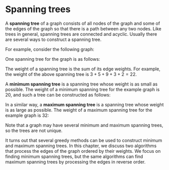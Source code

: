 # Spanning trees

A **spanning tree** of a graph consists of
all nodes of the graph and some of the
edges of the graph so that there is a path
between any two nodes.
Like trees in general, spanning trees are
connected and acyclic.
Usually there are several ways to construct a spanning tree.

For example, consider the following graph:

<script type="text/tikz">
\begin{tikzpicture}[scale=0.9]
\node[draw, circle] (1) at (1.5,2) {1};
\node[draw, circle] (2) at (3,3) {2};
\node[draw, circle] (3) at (5,3) {3};
\node[draw, circle] (4) at (6.5,2) {4};
\node[draw, circle] (5) at (3,1) {5};
\node[draw, circle] (6) at (5,1) {6};
\path[draw,thick,-] (1) -- node[font=\small,label=above:3] {} (2);
\path[draw,thick,-] (2) -- node[font=\small,label=above:5] {} (3);
\path[draw,thick,-] (3) -- node[font=\small,label=above:9] {} (4);
\path[draw,thick,-] (1) -- node[font=\small,label=below:5] {} (5);
\path[draw,thick,-] (5) -- node[font=\small,label=below:2] {} (6);
\path[draw,thick,-] (6) -- node[font=\small,label=below:7] {} (4);
\path[draw,thick,-] (2) -- node[font=\small,label=left:6] {} (5);
\path[draw,thick,-] (3) -- node[font=\small,label=left:3] {} (6);
\end{tikzpicture}
</script>

One spanning tree for the graph is as follows:

<script type="text/tikz">
\begin{tikzpicture}[scale=0.9]
\node[draw, circle] (1) at (1.5,2) {1};
\node[draw, circle] (2) at (3,3) {2};
\node[draw, circle] (3) at (5,3) {3};
\node[draw, circle] (4) at (6.5,2) {4};
\node[draw, circle] (5) at (3,1) {5};
\node[draw, circle] (6) at (5,1) {6};
\path[draw,thick,-] (1) -- node[font=\small,label=above:3] {} (2);
\path[draw,thick,-] (2) -- node[font=\small,label=above:5] {} (3);
\path[draw,thick,-] (3) -- node[font=\small,label=above:9] {} (4);
\path[draw,thick,-] (5) -- node[font=\small,label=below:2] {} (6);
\path[draw,thick,-] (3) -- node[font=\small,label=left:3] {} (6);
\end{tikzpicture}
</script>

The weight of a spanning tree is the sum of its edge weights.
For example, the weight of the above spanning tree is
$3+5+9+3+2=22$.

A **minimum spanning tree**
is a spanning tree whose weight is as small as possible.
The weight of a minimum spanning tree for the example graph
is 20, and such a tree can be constructed as follows:

<script type="text/tikz">
\begin{tikzpicture}[scale=0.9]
\node[draw, circle] (1) at (1.5,2) {1};
\node[draw, circle] (2) at (3,3) {2};
\node[draw, circle] (3) at (5,3) {3};
\node[draw, circle] (4) at (6.5,2) {4};
\node[draw, circle] (5) at (3,1) {5};
\node[draw, circle] (6) at (5,1) {6};

\path[draw,thick,-] (1) -- node[font=\small,label=above:3] {} (2);
\path[draw,thick,-] (1) -- node[font=\small,label=below:5] {} (5);
\path[draw,thick,-] (5) -- node[font=\small,label=below:2] {} (6);
\path[draw,thick,-] (6) -- node[font=\small,label=below:7] {} (4);
\path[draw,thick,-] (3) -- node[font=\small,label=left:3] {} (6);
\end{tikzpicture}
</script>

In a similar way, a **maximum spanning tree**
is a spanning tree whose weight is as large as possible.
The weight of a maximum spanning tree for the
example graph is 32:

<script type="text/tikz">
\begin{tikzpicture}[scale=0.9]
\node[draw, circle] (1) at (1.5,2) {1};
\node[draw, circle] (2) at (3,3) {2};
\node[draw, circle] (3) at (5,3) {3};
\node[draw, circle] (4) at (6.5,2) {4};
\node[draw, circle] (5) at (3,1) {5};
\node[draw, circle] (6) at (5,1) {6};
\path[draw,thick,-] (2) -- node[font=\small,label=above:5] {} (3);
\path[draw,thick,-] (3) -- node[font=\small,label=above:9] {} (4);
\path[draw,thick,-] (1) -- node[font=\small,label=below:5] {} (5);
\path[draw,thick,-] (6) -- node[font=\small,label=below:7] {} (4);
\path[draw,thick,-] (2) -- node[font=\small,label=left:6] {} (5);
\end{tikzpicture}
</script>


Note that a graph may have several
minimum and maximum spanning trees,
so the trees are not unique.

It turns out that several greedy methods
can be used to construct minimum and maximum
spanning trees.
In this chapter, we discuss two algorithms
that process
the edges of the graph ordered by their weights.
We focus on finding minimum spanning trees,
but the same algorithms can find
maximum spanning trees by processing the edges in reverse order.
